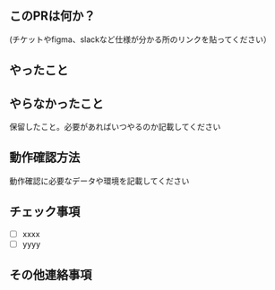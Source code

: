## このPRは何か？
(チケットやfigma、slackなど仕様が分かる所のリンクを貼ってください）


## やったこと


## やらなかったこと
保留したこと。必要があればいつやるのか記載してください

## 動作確認方法
動作確認に必要なデータや環境を記載してください

## チェック事項
- [ ] xxxx
- [ ] yyyy

## その他連絡事項
